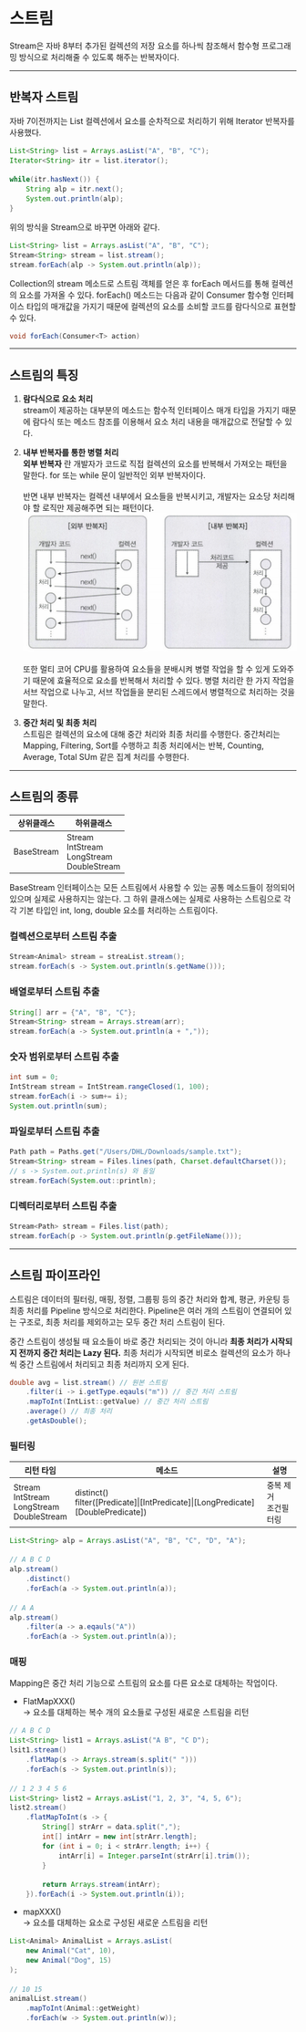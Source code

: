 # 스트림

Stream은 자바 8부터 추가된 컬렉션의 저장 요소를 하나씩 참조해서 함수형 프로그래밍 방식으로 처리해줄 수 있도록 해주는 반복자이다.

___

## 반복자 스트림
자바 7이전까지는 List 컬렉션에서 요소를 순차적으로 처리하기 위해 Iterator 반복자를 사용했다.

```java
List<String> list = Arrays.asList("A", "B", "C");
Iterator<String> itr = list.iterator();

while(itr.hasNext()) {
    String alp = itr.next();
    System.out.println(alp);
}
```

위의 방식을 Stream으로 바꾸면 아래와 같다.

```java
List<String> list = Arrays.asList("A", "B", "C");
Stream<String> stream = list.stream();
stream.forEach(alp -> System.out.println(alp));
```

Collection의 stream 메소드로 스트림 객체를 얻은 후 forEach 메서드를 통해 컬렉션의 요소를 가져올 수 있다. forEach() 메소드는 다음과 같이 Consumer 함수형 인터페이스 타입의 매개값을 가지기 때문에 컬렉션의 요소를 소비할 코드를 람다식으로 표현할 수 있다.

```java
void forEach(Consumer<T> action)
```
___

## 스트림의 특징
1. __람다식으로 요소 처리__ </br>
stream이 제공하는 대부분의 메소드는 함수적 인터페이스 매개 타입을 가지기 때문에 람다식 또는 메소드 참조를 이용해서 요소 처리 내용을 매개값으로 전달할 수 있다.

2. __내부 반복자를 통한 병렬 처리__ </br>
__외부 반복자__ 란 개발자가 코드로 직접 컬렉션의 요소를 반복해서 가져오는 패턴을 말한다. for 또는 while 문이 일반적인 외부 반복자이다. </br></br>
반면 내부 반복자는 컬렉션 내부에서 요소들을 반복시키고, 개발자는 요소당 처리해야 할 로직만 제공해주면 되는 패턴이다.
![내부 및 외부 반복자](./image/itr.png)</br></br>
또한 멀티 코어 CPU를 활용하여 요소들을 분배시켜 병렬 작업을 할 수 있게 도와주기 때문에 효율적으로 요소를 반복해서 처리할 수 있다. 병렬 처리란 한 가지 작업을 서브 작업으로 나누고, 서브 작업들을 분리된 스레드에서 병렬적으로 처리하는 것을 말한다.

3. __중간 처리 및 최종 처리__ </br>
스트림은 컬렉션의 요소에 대해 중간 처리와 최종 처리를 수행한다. 중간처리는 Mapping, Filtering, Sort를 수행하고 최종 처리에서는 반복, Counting, Average, Total SUm 같은 집계 처리를 수행한다.

___

## 스트림의 종류

|상위클래스|하위클래스|
|--|--|
|BaseStream|Stream<br>IntStream<br>LongStream<br>DoubleStream|

BaseStream 인터페이스는 모든 스트림에서 사용할 수 있는 공통 메소드들이 정의되어 있으며 실제로 사용하지는 않는다. 그 하위 클래스에는 실제로 사용하는 스트림으로 각각 기본 타입인 int, long, double 요소를 처리하는 스트림이다.

### __컬렉션으로부터 스트림 추출__
```java
Stream<Animal> stream = streaList.stream();
stream.forEach(s -> System.out.println(s.getName()));
```

### __배열로부터 스트림 추출__
```java
String[] arr = {"A", "B", "C"};
Stream<String> stream = Arrays.stream(arr);
stream.forEach(a -> System.out.println(a + ","));
```

### __숫자 범위로부터 스트림 추출__
```java
int sum = 0;
IntStream stream = IntStream.rangeClosed(1, 100);
stream.forEach(i -> sum+= i);
System.out.println(sum);
```

### __파일로부터 스트림 추출__
```java
Path path = Paths.get("/Users/DHL/Downloads/sample.txt");
Stream<String> stream = Files.lines(path, Charset.defaultCharset());
// s -> System.out.println(s) 와 동일
stream.forEach(System.out::println);
```

### __디렉터리로부터 스트림 추출__
```java
Stream<Path> stream = Files.list(path);
stream.forEach(p -> System.out.println(p.getFileName()));
```
___

## 스트림 파이프라인
스트림은 데이터의 필터링, 매핑, 정렬, 그룹핑 등의 중간 처리와 합계, 평균, 카운팅 등 최종 처리를 Pipeline 방식으로 처리한다. Pipeline은 여러 개의 스트림이 연결되어 있는 구조로, 최종 처리를 제외하고는 모두 중간 처리 스트림이 된다.

중간 스트림이 생성될 때 요소들이 바로 중간 처리되는 것이 아니라 __최종 처리가 시작되지 전까지 중간 처리는 Lazy 된다.__ 최종 처리가 시작되면 비로소 컬렉션의 요소가 하나씩 중간 스트림에서 처리되고 최종 처리까지 오게 된다.

```java
double avg = list.stream() // 원본 스트림
    .filter(i -> i.getType.eqauls("m")) // 중간 처리 스트림
    .mapToInt(IntList::getValue) // 중간 처리 스트림
    .average() // 최종 처리
    .getAsDouble();
```

### __필터링__
|리턴 타임|메소드|설명|
|--|--|--|
|Stream</br>IntStream</br>LongStream</br>DoubleStream</br>|distinct()</br>filter([Predicate]\|[IntPredicate]\|[LongPredicate]\[DoublePredicate])|중복 제거</br>조건필터링|

```java
List<String> alp = Arrays.asList("A", "B", "C", "D", "A");

// A B C D
alp.stream()
    .distinct()
    .forEach(a -> System.out.println(a));

// A A
alp.stream()
    .filter(a -> a.eqauls("A"))
    .forEach(a -> System.out.println(a));
```

### __매핑__
Mapping은 중간 처리 기능으로 스트림의 요소를 다른 요소로 대체하는 작업이다.

- FlatMapXXX() </br>
-> 요소를 대체하는 복수 개의 요소들로 구성된 새로운 스트림을 리턴

```java
// A B C D
List<String> list1 = Arrays.asList("A B", "C D");
lsit1.stream()
    .flatMap(s -> Arrays.stream(s.split(" ")))
    .forEach(s -> System.out.println(s));

// 1 2 3 4 5 6
List<String> list2 = Arrays.asList("1, 2, 3", "4, 5, 6");
list2.stream()
    .flatMapToInt(s -> {
        String[] strArr = data.split(",");
        int[] intArr = new int[strArr.length];
        for (int i = 0; i < strArr.length; i++) {
            intArr[i] = Integer.parseInt(strArr[i].trim());
        }

        return Arrays.stream(intArr);
    }).forEach(i -> System.out.println(i));
```

- mapXXX()</br>
-> 요소를 대체하는 요소로 구성된 새로운 스트림을 리턴

```java
List<Animal> AnimalList = Arrays.asList(
    new Animal("Cat", 10),
    new Animal("Dog", 15)
);

// 10 15
animalList.stream()
    .mapToInt(Animal::getWeight)
    .forEach(w -> System.out.println(w));
```